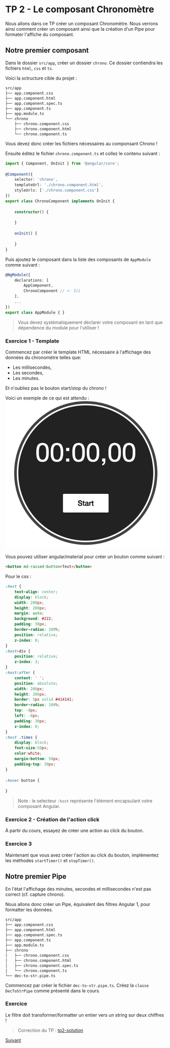 # TP 2 - Le composant Chronomètre

Nous allons dans ce TP créer un composant Chronomètre. Nous verrons ainsi comment créer un composant 
ainsi que la création d'un Pipe pour formater l'affiche du composant.

## Notre premier composant

Dans le dossier `src/app`, créer un dossier `chrono`. Ce dossier contiendra les fichiers `html`, `css` et `ts`.

Voici la sctructure cible du projet :

```
src/app
├── app.component.css
├── app.component.html
├── app.component.spec.ts
├── app.component.ts
├── app.module.ts
└── chrono
    ├── chrono.component.css
    ├── chrono.component.html
    └── chrono.component.ts

```

Vous devez donc créer les fichiers nécessaires au componsant Chrono !

Ensuite éditez le fichier `chrono.component.ts` et collez le contenu suivant :

```typescript
import { Component, OnInit } from '@angular/core';

@Component({
    selector: 'chrono',
    templateUrl: './chrono.component.html',
    styleUrls: ['./chrono.component.css']
})
export class ChronoComponent implements OnInit {
    
    constructor() {
        
    }
    
    onInit() {
        
    }
}
```

Puis ajoutez le composant dans la liste des composants de `AppModule` comme suivant :


```typescript
@NgModule({
    declarations: [
        AppComponent,
        ChronoComponent // <- Ici
    ],
    ...
})
export class AppModule { }
```
> Vous devez systématiquement déclarer votre composant en tant que dépendence du module pour l'utiliser !


### Exercice 1 - Template

Commencez par créer le template HTML nécessaire à l'affichage des données du chronomètre telles que:

* Les millisecondes,
* Les secondes,
* Les minutes.

Et n'oubliez pas le bouton start/stop du chrono !

Voici un exemple de ce qui est attendu :
![chrono](src/chrono.png)

Vous pouvez utiliser angular/material pour créer un bouton comme suivant :
```html
<button md-raised-button>Text</button>
```

Pour le css :

```css
:host {
    text-align: center;
    display: block;
    width: 200px;
    height: 200px;
    margin: auto;
    background: #222;
    padding: 30px;
    border-radius: 100%;
    position: relative;
    z-index: 0;
}
:host>div {
    position: relative;
    z-index: 3;
}
:host:after {
    content: ' ';
    position: absolute;
    width: 206px;
    height: 206px;
    border: 5px solid #414141;
    border-radius: 100%;
    top: -8px;
    left: -8px;
    padding: 30px;
    z-index: 0;
}
:host .times {
    display: block;
    font-size:50px;
    color:white;
    margin-bottom: 50px;
    padding-top: 30px;
}

:hover button {

}
```
> Note : le selecteur `:host` représente l'élément encapsulant votre composant Angular.

### Exercice 2 - Création de l'action click


À partir du cours, essayez de créer une action au click du bouton.


### Exercice 3

Maintenant que vous avez créer l'action au click du bouton, implémentez les méthodes `startTimer()` et `stopTimer()`.


## Notre premier Pipe

En l'état l'affichage des minutes, secondes et millisecondes n'est pas correct (cf. capture chrono).
 
Nous allons donc créer un Pipe, équivalent des filtres Angular 1, pour formatter les données.

```
src/app
├── app.component.css
├── app.component.html
├── app.component.spec.ts
├── app.component.ts
├── app.module.ts
├── chrono
│   ├── chrono.component.css
│   ├── chrono.component.html
│   ├── chrono.component.spec.ts
│   └── chrono.component.ts
└── dec-to-str.pipe.ts
```

Commencez par créer le fichier `dec-to-str.pipe.ts`. Créez la `classe DecToStrPipe` comme présenté dans le cours.

### Exercice

Le filtre doit transformer/formatter un entier vers un string sur deux chiffres !

> Correction du TP : [tp2-solution](https://github.com/NodeAndTyped/labs-angular2/tree/tp2-solution)

[Suivant](https://github.com/NodeAndTyped/labs-typescript/blob/master/tp2-composant-pipe.md)

